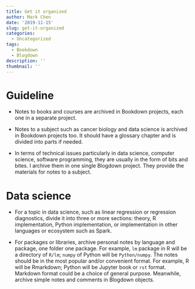 ```yaml
---
title: Get it organized
author: Mark Chen
date: '2019-11-15'
slug: get-it-organized
categories:
  - Uncategorized
tags:
  - Bookdown
  - Blogdown
description: ''
thumbnail: ''
---
```


# Guideline

* Notes to books and courses are archived in Bookdown projects, each one in a separate project.

* Notes to a subject such as cancer biology and data science is archived in Bookdown projects too. It should have a glossary chapter and is divided into parts if needed.

* In terms of technical issues particularly in data science, computer science, software programming, they are usually in the form of bits and bites. I archive them in one single Blogdown project. They provide the materials for notes to a subject.

# Data science

* For a topic in data science, such as linear regression or regression diagnostics, divide it into three or more sections: theory, R implementation, Python implementation, or implementation in other languages or ecosystem such as Spark.

* For packages or libraries, archive personal notes by language and package, one folder one package. For example, `lm` package in R will be a directory of `R/lm`; `numpy` of Python will be `Python/numpy`. The notes should be in the most popular and/or convenient format. For example, R will be Rmarkdown; Python will be Jupyter book or `rst` format. Markdown format could be a choice of general purpose. Meanwhile, archive simple notes and comments in Blogdown objects.




